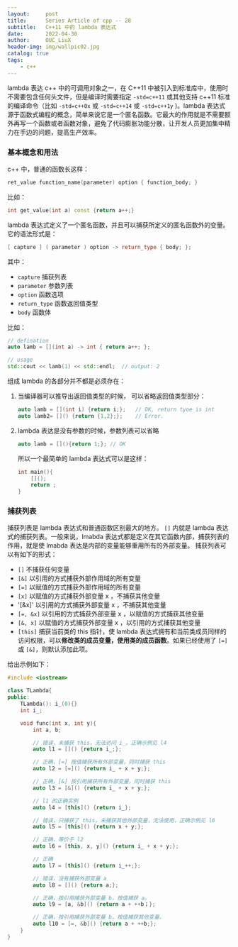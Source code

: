 ```yaml
---
layout:     post
title:      Series Article of cpp -- 28          
subtitle:   C++11 中的 lambda 表达式               
date:       2022-04-30
author:     OUC_LiuX
header-img: img/wallpic02.jpg
catalog: true
tags:          
    - c++
---      
```


lambda 表达 c++ 中的可调用对象之一，在 C++11 中被引入到标准库中，使用时不需要包含任何头文件，但是编译时需要指定 `-std=c++11` 或其他支持 c++11 标准的编译命令（比如 `-std=c++0x` 或 `-std=c++14` 或 `-std=c++1y` )。lambda 表达式源于函数式编程的概念，简单来说它是一个匿名函数。它最大的作用就是不需要额外再写一个函数或者函数对象，避免了代码膨胀功能分散，让开发人员更加集中精力在手边的问题，提高生产效率。            

### 基本概念和用法           

c++ 中，普通的函数长这样：          
```c++
ret_value function_name(parameter) option { function_body; }       
```       

比如：        
```c++
int get_value(int a) const {return a++;}          
```      

lambda 表达式定义了一个匿名函数，并且可以捕获所定义的匿名函数外的变量。它的语法形式是：
```c++
[ capture ] ( parameter ) option -> return_type { body; };
```        
其中：       
* `capture` 捕获列表        
* `parameter` 参数列表        
* `option` 函数选项         
* `return_type` 函数返回值类型        
* `body` 函数体        

比如：
```c++
// defination           
auto lamb = [](int a) -> int { return a++; };

// usage         
std::cout << lamb(1) << std::endl;  // output: 2              
```

组成 lambda 的各部分并不都是必须存在：          
1. 当编译器可以推导出返回值类型的时候， 可以省略返回值类型部分：          
   ```c++
   auto lamb = [](int i) {return i;}; 	// OK, return tyoe is int         
   auto lamb2= []() {return {1,2};};	// Error.             
   ```

2. lambda 表达是没有参数的时候，参数列表可以省略           
   ```c++
   auto lamb = [](){return 1;};	// OK             
   ```
   所以一个最简单的 lambda 表达式可以是这样：         
   ```c++
   int main(){
	   []();
	   return ;
   }
   ```

### 捕获列表        
捕获列表是 lambda 表达式和普通函数区别最大的地方。 `[]` 内就是 lambda 表达式的捕获列表。一般来说，lmabda 表达式都是定义在其它函数内部，捕获列表的作用，就是使 lmabda 表达是内部的变量能够重用所有的外部变量。 捕获列表可以有如下的形式：        
* `[]` 不捕获任何变量       
* `[&]` 以引用的方式捕获外部作用域的所有变量           
* `[=]` 以赋值的方式捕获外部作用域的所有变量        
* `[x]` 以赋值的方式捕获外部变量 x ，不捕获其他变量           
* '[&x]' 以引用的方式捕获外部变量 x ，不捕获其他变量          
* `[=, &x]` 以引用的方式捕获外部变量 x ，以赋值的方式捕获其他变量        
* `[&, x]` 以赋值的方式捕获外部变量 x ，以引用的方式捕获其他变量        
* `[this]` 捕获当前类的 this 指针，使 lambda 表达式拥有和当前类成员同样的访问权限，可以**修改类的成员变量，使用类的成员函数**。如果已经使用了 `[=]` 或 `[&]`，则默认添加此项。        

给出示例如下：           
```c++
#include <iostream>

class TLambda{
public:
	TLambda(): i_(0){}
	int i_;

	void func(int x, int y){
		int a, b;

		// 错误，未捕获 this，无法访问 i_。正确示例见 l4                 
		auto l1 = []() {return i_;};

		// 正确，[=] 按值捕获所有外部变量，同时捕获 this           
		auto l2 = [=]() {return i_ + x + y;};

		// 正确，[&] 按引用捕获所有外部变量，同时捕获 this       
		auto l3 = [&]() {return i_ + x + y;};

		// l1 的正确实例         
		auto l4 = [this]() {return i_};

		// 错误，只捕获了 this，未捕获其他外部变量，无法使用，正确示例见 l6        
		auto l5 = [this]() {return x + y;};

		// 正确，等价于 l2           
		auto l6 = [this, x, y]() {return i_ + x + y;};

		// 正确          
		auto l7 = [this]() {return i_++;};

		// 错误，没有捕获外部变量 a            
		auto l8 = []() {return a;};

		// 正确，按引用捕获外部变量 b，按值捕获 a。           
		auto l9 = [a, &b]() {return a + ++b；};

		// 正确，按引用捕获外部变量 b，按值捕获其他变量。            
		auto l10 = [=, &b]() {return a + ++b;};
	}
}
```

